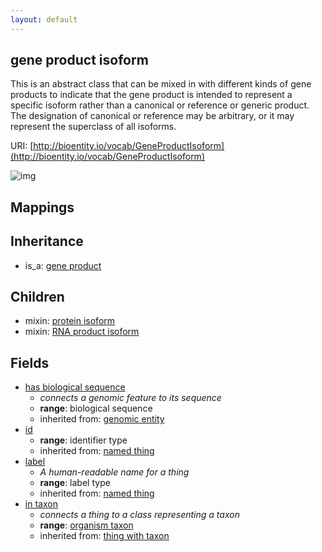 ```yaml
---
layout: default
---
```


## gene product isoform


This is an abstract class that can be mixed in with different kinds of gene products to indicate that the gene product is intended to represent a specific isoform rather than a canonical or reference or generic product. The designation of canonical or reference may be arbitrary, or it may represent the superclass of all isoforms.

URI: [http://bioentity.io/vocab/GeneProductIsoform](http://bioentity.io/vocab/GeneProductIsoform)


![img](http://yuml.me/diagram/nofunky/class/%5Bgene%20product%5D%5E-%5Bgene%20product%20isoform%5D%2C%20%5Bgene%20product%20isoform%5D-in%20taxon%20%3E%5Borganism%20taxon%5D%2C%20%5Bontology%20class%5D%5E-%5Borganism%20taxon%5D)
## Mappings


## Inheritance

 *  is_a: [gene product](GeneProduct.html)

## Children

 *  mixin: [protein isoform](ProteinIsoform.html)
 *  mixin: [RNA product isoform](RnaProductIsoform.html)


## Fields

 * [has biological sequence](has_biological_sequence.html)
    * _connects a genomic feature to its sequence_
    * __range__: biological sequence
    * inherited from: [genomic entity](GenomicEntity.html)
 * [id](id.html)
    * __range__: identifier type
    * inherited from: [named thing](NamedThing.html)
 * [label](label.html)
    * _A human-readable name for a thing_
    * __range__: label type
    * inherited from: [named thing](NamedThing.html)
 * [in taxon](in_taxon.html)
    * _connects a thing to a class representing a taxon_
    * __range__: [organism taxon](OrganismTaxon.html)
    * inherited from: [thing with taxon](ThingWithTaxon.html)
